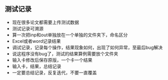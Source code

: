 # 

## 测试记录
* 现在很多论文都需要上传测试数据
* 测试记录可溯源
* 算一次把inp和out单独放在一个单独的文件夹下，命名区分
* Excel或者word记录结果
* 调试记录，记录每个操作，结果现象如何，出现了如何异常，至最后bug解决
* 说这程序没有bug了，测试的结果算例需要放个文件夹
* 输入卡修改后保存原版，一个卡一个结果
* 输入卡，结果，总结记录
* 一定要总结记录，反复迭代，不要一直覆盖